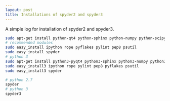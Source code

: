 ```yaml
---
layout: post
title: Installations of spyder2 and spyder3
---
```


A simple log for installation of spyder2 and spyder3.

```bash
sudo apt-get install python-qt4 python-sphinx python-numpy python-scipy python-matplotlib
# recommended modules
sudo easy_install ipython rope pyflakes pylint pep8 psutil
sudo easy_install spyder
# python 3
sudo apt-get install python3-pyqt4 python3-sphinx python3-numpy python3-scipy python3-matplotlib
sudo easy_install3 ipython rope pylint pep8 pyflakes psutil
sudo easy_install3 spyder
```

```bash
# python 2.7
spyder
# python 3
spyder3
```
